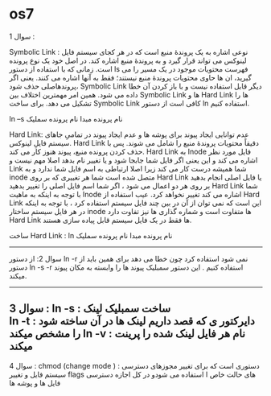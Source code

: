 # os7
سوال 1 :

Symbolic Link : 
نوعی اشاره به یک پروندۀ منبع است که در هر کجای سیستم فایل لینوکس می تواند قرار گیرد و به پروندۀ منبع اشاره کند. در اصل خود یک نوع پرونده است. زمانی که با استفاده از دستور ls فهرست محتویات موجود در یک مسیر را می گیرید، ان ها حاوی محتویات پروندۀ منبع نیستند؛ فقط به آنها اشاره می کنند. یعنی اگر پروندهاصلی حذف شود، Symbolic Link دیگر قابل استفاده نیست و با باز کردن آن خطا داده می شود. همین امر مهمترین اختلاف بین Symbolic Link ها و Hard Link ها را تشکیل می دهد.
برای ساخت Symbolic Link کافی است از دستور ln استفاده کنیم.

 ln –s نام پرونده مبدا   نام پرونده سملیک

Hard Link:
عدم توانایی ایجاد پیوند برای پوشه ها و عدم ایجاد پیوند در تمامیِ جاهای سیستم فایلِ لینوکس.
 Hard Link دقیقاً محتویات پروندۀ منبع را شامل می شوند. پس با حذف کردن پرونده منبع، پیوند هنوز کار می کند.
Hard Link به Inode فایل مورد نظر اشاره می کند و این یعنی اگر فایل شما جابجا شود و یا تغییر نام بدهد اصلا مهم نیست و Link شما همیشه درست کار می کند زیرا اصلا ارتباطی به اسم فایل شما ندارد و به inode متصل شده است شما هر تغییری که بر روی Hard Link یا فایل اصلی انجام بدهید بر روی هر دو اعمال می شود ، اگر شما اسم فایل اصلی را تغییر بدهید Hard Link شما با توجه به اینکه به ماهیت Inode اشاره می کند تغییر نخواهد کرد.
 عیب استفاده از Hard Link این است که نمی توان از آن در بین چند فایل سیستم استفاده کرد ، با توجه به اینکه در هر فایل سیستم ساختار inode ها متفاوت است و شماره گذاری ها نیز تفاوت دارد Hard Link ها فقط در یک فایل سیستم قابل پیاده سازی هستند.


ساخت     Hard Link :
ln نام پرونده مبدا   نام پرونده سملیک





-----------------------------------------------------
سوال 2:
از دستور ln -r نمی شود استفاده کرد چون خطا می دهد برای همین باید از دستور ln -s -r  استفاده کنیم .
این دستور سمبلیک پیوند ها را وابسته به مکان پیوند  میکند.




---------------------------------------------------------------
سوال 3 :
ln -s : ساخت سمبلیک لینک   
ln -t :  دایرکتور ی که قصد داریم لینک ها در آن ساخته شود را مشخص میکند 
ln -v :  نام هر فایل لینک شده را پرینت میکند 
---------------------------------------------------------------
سوال 4 :
chmod   (change mode  ) : دستوری است که برای تغییر مجوزهای دسترسی سیستم فایل و تغییر flags های حالت خاص ا استفاده می شودو در کل اجازه دسترسی فایل ها و پوشه ها 
